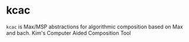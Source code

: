 # kcac

`kcac` is Max/MSP abstractions for algorithmic composition based on Max and bach.
Kim's Computer Aided Composition Tool
